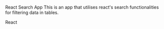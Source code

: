 React Search App
This is an app that utilises react's search functionalities for filtering data in tables.

React
